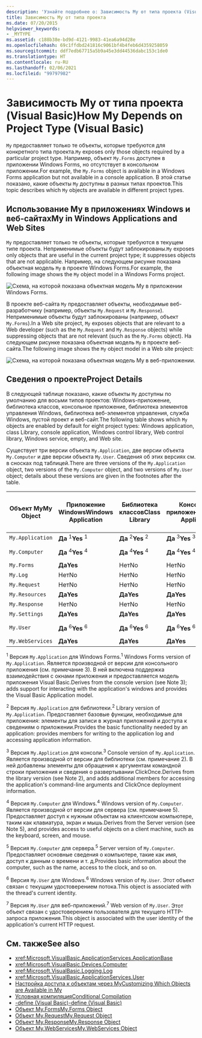 ```yaml
---
description: 'Узнайте подробнее о: Зависимость My от типа проекта (Visual Basic)'
title: Зависимость My от типа проекта
ms.date: 07/20/2015
helpviewer_keywords:
- _MYTYPE
ms.assetid: c188b38e-bd9d-4121-9983-41ea6a94d28e
ms.openlocfilehash: 69c1ffdbd241816c9061bf4b4feb6d4359258059
ms.sourcegitcommit: ddf7edb67715a5b9a45e3dd44536dabc153c1de0
ms.translationtype: HT
ms.contentlocale: ru-RU
ms.lasthandoff: 02/06/2021
ms.locfileid: "99797982"
---
```

# <a name="how-my-depends-on-project-type-visual-basic"></a><span data-ttu-id="b0f3c-103">Зависимость My от типа проекта (Visual Basic)</span><span class="sxs-lookup"><span data-stu-id="b0f3c-103">How My Depends on Project Type (Visual Basic)</span></span>

<span data-ttu-id="b0f3c-104">`My` предоставляет только те объекты, которые требуются для конкретного типа проекта.</span><span class="sxs-lookup"><span data-stu-id="b0f3c-104">`My` exposes only those objects required by a particular project type.</span></span> <span data-ttu-id="b0f3c-105">Например, объект `My.Forms` доступен в приложении Windows Forms, но отсутствует в консольном приложении.</span><span class="sxs-lookup"><span data-stu-id="b0f3c-105">For example, the `My.Forms` object is available in a Windows Forms application but not available in a console application.</span></span> <span data-ttu-id="b0f3c-106">В этой статье показано, какие объекты `My` доступны в разных типах проектов.</span><span class="sxs-lookup"><span data-stu-id="b0f3c-106">This topic describes which `My` objects are available in different project types.</span></span>  
  
## <a name="my-in-windows-applications-and-web-sites"></a><span data-ttu-id="b0f3c-107">Использование My в приложениях Windows и веб-сайтах</span><span class="sxs-lookup"><span data-stu-id="b0f3c-107">My in Windows Applications and Web Sites</span></span>  

 <span data-ttu-id="b0f3c-108">`My` предоставляет только те объекты, которые требуются в текущем типе проекта. Неприменимые объекты будут заблокированы.</span><span class="sxs-lookup"><span data-stu-id="b0f3c-108">`My` exposes only objects that are useful in the current project type; it suppresses objects that are not applicable.</span></span> <span data-ttu-id="b0f3c-109">Например, на следующем рисунке показана объектная модель `My` в проекте Windows Forms.</span><span class="sxs-lookup"><span data-stu-id="b0f3c-109">For example, the following image shows the `My` object model in a Windows Forms project.</span></span>  
  
 ![Схема, на которой показана объектная модель My в приложении Windows Forms.](./media/how-my-depends-on-project-type/my-object-model-windows-forms.png)  
  
 <span data-ttu-id="b0f3c-111">В проекте веб-сайта `My` предоставляет объекты, необходимые веб-разработчику (например, объекты `My.Request` и `My.Response`). Неприменимые объекты будут заблокированы (например, объект `My.Forms`).</span><span class="sxs-lookup"><span data-stu-id="b0f3c-111">In a Web site project, `My` exposes objects that are relevant to a Web developer (such as the `My.Request` and `My.Response` objects) while suppressing objects that are not relevant (such as the `My.Forms` object).</span></span> <span data-ttu-id="b0f3c-112">На следующем рисунке показана объектная модель `My` в проекте веб-сайта.</span><span class="sxs-lookup"><span data-stu-id="b0f3c-112">The following image shows the `My` object model in a Web site project:</span></span>  
  
 ![Схема, на которой показана объектная модель My в веб-приложении.](./media/how-my-depends-on-project-type/my-object-model-web.png)  
  
## <a name="project-details"></a><span data-ttu-id="b0f3c-114">Сведения о проекте</span><span class="sxs-lookup"><span data-stu-id="b0f3c-114">Project Details</span></span>  

 <span data-ttu-id="b0f3c-115">В следующей таблице показано, какие объекты `My` доступны по умолчанию для восьми типов проектов: Windows-приложение, библиотека классов, консольное приложение, библиотека элементов управления Windows, библиотека веб-элементов управления, служба Windows, пустой проект и веб-сайт.</span><span class="sxs-lookup"><span data-stu-id="b0f3c-115">The following table shows which `My` objects are enabled by default for eight project types: Windows application, class Library, console application, Windows control library, Web control library, Windows service, empty, and Web site.</span></span>  
  
 <span data-ttu-id="b0f3c-116">Существует три версии объекта `My.Application`, две версии объекта `My.Computer` и две версии объекта `My.User`. Сведения об этих версиях см. в сносках под таблицей.</span><span class="sxs-lookup"><span data-stu-id="b0f3c-116">There are three versions of the `My.Application` object, two versions of the `My.Computer` object, and two versions of `My.User` object; details about these versions are given in the footnotes after the table.</span></span>  
  
|<span data-ttu-id="b0f3c-117">Объект My</span><span class="sxs-lookup"><span data-stu-id="b0f3c-117">My Object</span></span>|<span data-ttu-id="b0f3c-118">Приложение Windows</span><span class="sxs-lookup"><span data-stu-id="b0f3c-118">Windows Application</span></span>|<span data-ttu-id="b0f3c-119">Библиотека классов</span><span class="sxs-lookup"><span data-stu-id="b0f3c-119">Class Library</span></span>|<span data-ttu-id="b0f3c-120">Консольное приложение</span><span class="sxs-lookup"><span data-stu-id="b0f3c-120">Console Application</span></span>|<span data-ttu-id="b0f3c-121">Библиотека элементов управления Windows</span><span class="sxs-lookup"><span data-stu-id="b0f3c-121">Windows Control Library</span></span>|<span data-ttu-id="b0f3c-122">Библиотека веб-элементов управления</span><span class="sxs-lookup"><span data-stu-id="b0f3c-122">Web Control Library</span></span>|<span data-ttu-id="b0f3c-123">Служба Windows</span><span class="sxs-lookup"><span data-stu-id="b0f3c-123">Windows Service</span></span>|<span data-ttu-id="b0f3c-124">Empty</span><span class="sxs-lookup"><span data-stu-id="b0f3c-124">Empty</span></span>|<span data-ttu-id="b0f3c-125">Веб-сайт</span><span class="sxs-lookup"><span data-stu-id="b0f3c-125">Web Site</span></span>|  
|---|---|---|---|---|---|---|---|---|  
|`My.Application`|<span data-ttu-id="b0f3c-126">**Да** <sup>1</sup></span><span class="sxs-lookup"><span data-stu-id="b0f3c-126">**Yes** <sup>1</sup></span></span>|<span data-ttu-id="b0f3c-127">**Да** <sup>2</sup></span><span class="sxs-lookup"><span data-stu-id="b0f3c-127">**Yes** <sup>2</sup></span></span>|<span data-ttu-id="b0f3c-128">**Да** <sup>3</sup></span><span class="sxs-lookup"><span data-stu-id="b0f3c-128">**Yes** <sup>3</sup></span></span>|<span data-ttu-id="b0f3c-129">**Да** <sup>2</sup></span><span class="sxs-lookup"><span data-stu-id="b0f3c-129">**Yes** <sup>2</sup></span></span>|<span data-ttu-id="b0f3c-130">Нет</span><span class="sxs-lookup"><span data-stu-id="b0f3c-130">No</span></span>|<span data-ttu-id="b0f3c-131">**Да** <sup>3</sup></span><span class="sxs-lookup"><span data-stu-id="b0f3c-131">**Yes** <sup>3</sup></span></span>|<span data-ttu-id="b0f3c-132">Нет</span><span class="sxs-lookup"><span data-stu-id="b0f3c-132">No</span></span>|<span data-ttu-id="b0f3c-133">Нет</span><span class="sxs-lookup"><span data-stu-id="b0f3c-133">No</span></span>|  
|`My.Computer`|<span data-ttu-id="b0f3c-134">**Да** <sup>4</sup></span><span class="sxs-lookup"><span data-stu-id="b0f3c-134">**Yes** <sup>4</sup></span></span>|<span data-ttu-id="b0f3c-135">**Да** <sup>4</sup></span><span class="sxs-lookup"><span data-stu-id="b0f3c-135">**Yes** <sup>4</sup></span></span>|<span data-ttu-id="b0f3c-136">**Да** <sup>4</sup></span><span class="sxs-lookup"><span data-stu-id="b0f3c-136">**Yes** <sup>4</sup></span></span>|<span data-ttu-id="b0f3c-137">**Да** <sup>4</sup></span><span class="sxs-lookup"><span data-stu-id="b0f3c-137">**Yes** <sup>4</sup></span></span>|<span data-ttu-id="b0f3c-138">**Да** <sup>5</sup></span><span class="sxs-lookup"><span data-stu-id="b0f3c-138">**Yes** <sup>5</sup></span></span>|<span data-ttu-id="b0f3c-139">**Да** <sup>4</sup></span><span class="sxs-lookup"><span data-stu-id="b0f3c-139">**Yes** <sup>4</sup></span></span>|<span data-ttu-id="b0f3c-140">Нет</span><span class="sxs-lookup"><span data-stu-id="b0f3c-140">No</span></span>|<span data-ttu-id="b0f3c-141">**Да** <sup>5</sup></span><span class="sxs-lookup"><span data-stu-id="b0f3c-141">**Yes** <sup>5</sup></span></span>|  
|`My.Forms`|<span data-ttu-id="b0f3c-142">**Да**</span><span class="sxs-lookup"><span data-stu-id="b0f3c-142">**Yes**</span></span>|<span data-ttu-id="b0f3c-143">Нет</span><span class="sxs-lookup"><span data-stu-id="b0f3c-143">No</span></span>|<span data-ttu-id="b0f3c-144">Нет</span><span class="sxs-lookup"><span data-stu-id="b0f3c-144">No</span></span>|<span data-ttu-id="b0f3c-145">**Да**</span><span class="sxs-lookup"><span data-stu-id="b0f3c-145">**Yes**</span></span>|<span data-ttu-id="b0f3c-146">Нет</span><span class="sxs-lookup"><span data-stu-id="b0f3c-146">No</span></span>|<span data-ttu-id="b0f3c-147">Нет</span><span class="sxs-lookup"><span data-stu-id="b0f3c-147">No</span></span>|<span data-ttu-id="b0f3c-148">Нет</span><span class="sxs-lookup"><span data-stu-id="b0f3c-148">No</span></span>|<span data-ttu-id="b0f3c-149">Нет</span><span class="sxs-lookup"><span data-stu-id="b0f3c-149">No</span></span>|  
|`My.Log`|<span data-ttu-id="b0f3c-150">Нет</span><span class="sxs-lookup"><span data-stu-id="b0f3c-150">No</span></span>|<span data-ttu-id="b0f3c-151">Нет</span><span class="sxs-lookup"><span data-stu-id="b0f3c-151">No</span></span>|<span data-ttu-id="b0f3c-152">Нет</span><span class="sxs-lookup"><span data-stu-id="b0f3c-152">No</span></span>|<span data-ttu-id="b0f3c-153">Нет</span><span class="sxs-lookup"><span data-stu-id="b0f3c-153">No</span></span>|<span data-ttu-id="b0f3c-154">Нет</span><span class="sxs-lookup"><span data-stu-id="b0f3c-154">No</span></span>|<span data-ttu-id="b0f3c-155">Нет</span><span class="sxs-lookup"><span data-stu-id="b0f3c-155">No</span></span>|<span data-ttu-id="b0f3c-156">Нет</span><span class="sxs-lookup"><span data-stu-id="b0f3c-156">No</span></span>|<span data-ttu-id="b0f3c-157">**Да**</span><span class="sxs-lookup"><span data-stu-id="b0f3c-157">**Yes**</span></span>|  
|`My.Request`|<span data-ttu-id="b0f3c-158">Нет</span><span class="sxs-lookup"><span data-stu-id="b0f3c-158">No</span></span>|<span data-ttu-id="b0f3c-159">Нет</span><span class="sxs-lookup"><span data-stu-id="b0f3c-159">No</span></span>|<span data-ttu-id="b0f3c-160">Нет</span><span class="sxs-lookup"><span data-stu-id="b0f3c-160">No</span></span>|<span data-ttu-id="b0f3c-161">Нет</span><span class="sxs-lookup"><span data-stu-id="b0f3c-161">No</span></span>|<span data-ttu-id="b0f3c-162">Нет</span><span class="sxs-lookup"><span data-stu-id="b0f3c-162">No</span></span>|<span data-ttu-id="b0f3c-163">Нет</span><span class="sxs-lookup"><span data-stu-id="b0f3c-163">No</span></span>|<span data-ttu-id="b0f3c-164">Нет</span><span class="sxs-lookup"><span data-stu-id="b0f3c-164">No</span></span>|<span data-ttu-id="b0f3c-165">**Да**</span><span class="sxs-lookup"><span data-stu-id="b0f3c-165">**Yes**</span></span>|  
|`My.Resources`|<span data-ttu-id="b0f3c-166">**Да**</span><span class="sxs-lookup"><span data-stu-id="b0f3c-166">**Yes**</span></span>|<span data-ttu-id="b0f3c-167">**Да**</span><span class="sxs-lookup"><span data-stu-id="b0f3c-167">**Yes**</span></span>|<span data-ttu-id="b0f3c-168">**Да**</span><span class="sxs-lookup"><span data-stu-id="b0f3c-168">**Yes**</span></span>|<span data-ttu-id="b0f3c-169">**Да**</span><span class="sxs-lookup"><span data-stu-id="b0f3c-169">**Yes**</span></span>|<span data-ttu-id="b0f3c-170">**Да**</span><span class="sxs-lookup"><span data-stu-id="b0f3c-170">**Yes**</span></span>|<span data-ttu-id="b0f3c-171">**Да**</span><span class="sxs-lookup"><span data-stu-id="b0f3c-171">**Yes**</span></span>|<span data-ttu-id="b0f3c-172">Нет</span><span class="sxs-lookup"><span data-stu-id="b0f3c-172">No</span></span>|<span data-ttu-id="b0f3c-173">Нет</span><span class="sxs-lookup"><span data-stu-id="b0f3c-173">No</span></span>|  
|`My.Response`|<span data-ttu-id="b0f3c-174">Нет</span><span class="sxs-lookup"><span data-stu-id="b0f3c-174">No</span></span>|<span data-ttu-id="b0f3c-175">Нет</span><span class="sxs-lookup"><span data-stu-id="b0f3c-175">No</span></span>|<span data-ttu-id="b0f3c-176">Нет</span><span class="sxs-lookup"><span data-stu-id="b0f3c-176">No</span></span>|<span data-ttu-id="b0f3c-177">Нет</span><span class="sxs-lookup"><span data-stu-id="b0f3c-177">No</span></span>|<span data-ttu-id="b0f3c-178">Нет</span><span class="sxs-lookup"><span data-stu-id="b0f3c-178">No</span></span>|<span data-ttu-id="b0f3c-179">Нет</span><span class="sxs-lookup"><span data-stu-id="b0f3c-179">No</span></span>|<span data-ttu-id="b0f3c-180">Нет</span><span class="sxs-lookup"><span data-stu-id="b0f3c-180">No</span></span>|<span data-ttu-id="b0f3c-181">**Да**</span><span class="sxs-lookup"><span data-stu-id="b0f3c-181">**Yes**</span></span>|  
|`My.Settings`|<span data-ttu-id="b0f3c-182">**Да**</span><span class="sxs-lookup"><span data-stu-id="b0f3c-182">**Yes**</span></span>|<span data-ttu-id="b0f3c-183">**Да**</span><span class="sxs-lookup"><span data-stu-id="b0f3c-183">**Yes**</span></span>|<span data-ttu-id="b0f3c-184">**Да**</span><span class="sxs-lookup"><span data-stu-id="b0f3c-184">**Yes**</span></span>|<span data-ttu-id="b0f3c-185">**Да**</span><span class="sxs-lookup"><span data-stu-id="b0f3c-185">**Yes**</span></span>|<span data-ttu-id="b0f3c-186">**Да**</span><span class="sxs-lookup"><span data-stu-id="b0f3c-186">**Yes**</span></span>|<span data-ttu-id="b0f3c-187">**Да**</span><span class="sxs-lookup"><span data-stu-id="b0f3c-187">**Yes**</span></span>|<span data-ttu-id="b0f3c-188">Нет</span><span class="sxs-lookup"><span data-stu-id="b0f3c-188">No</span></span>|<span data-ttu-id="b0f3c-189">Нет</span><span class="sxs-lookup"><span data-stu-id="b0f3c-189">No</span></span>|  
|`My.User`|<span data-ttu-id="b0f3c-190">**Да** <sup>6</sup></span><span class="sxs-lookup"><span data-stu-id="b0f3c-190">**Yes** <sup>6</sup></span></span>|<span data-ttu-id="b0f3c-191">**Да** <sup>6</sup></span><span class="sxs-lookup"><span data-stu-id="b0f3c-191">**Yes** <sup>6</sup></span></span>|<span data-ttu-id="b0f3c-192">**Да** <sup>6</sup></span><span class="sxs-lookup"><span data-stu-id="b0f3c-192">**Yes** <sup>6</sup></span></span>|<span data-ttu-id="b0f3c-193">**Да** <sup>6</sup></span><span class="sxs-lookup"><span data-stu-id="b0f3c-193">**Yes** <sup>6</sup></span></span>|<span data-ttu-id="b0f3c-194">**Да** <sup>7</sup></span><span class="sxs-lookup"><span data-stu-id="b0f3c-194">**Yes** <sup>7</sup></span></span>|<span data-ttu-id="b0f3c-195">**Да** <sup>6</sup></span><span class="sxs-lookup"><span data-stu-id="b0f3c-195">**Yes** <sup>6</sup></span></span>|<span data-ttu-id="b0f3c-196">Нет</span><span class="sxs-lookup"><span data-stu-id="b0f3c-196">No</span></span>|<span data-ttu-id="b0f3c-197">**Да** <sup>7</sup></span><span class="sxs-lookup"><span data-stu-id="b0f3c-197">**Yes** <sup>7</sup></span></span>|  
|`My.WebServices`|<span data-ttu-id="b0f3c-198">**Да**</span><span class="sxs-lookup"><span data-stu-id="b0f3c-198">**Yes**</span></span>|<span data-ttu-id="b0f3c-199">**Да**</span><span class="sxs-lookup"><span data-stu-id="b0f3c-199">**Yes**</span></span>|<span data-ttu-id="b0f3c-200">**Да**</span><span class="sxs-lookup"><span data-stu-id="b0f3c-200">**Yes**</span></span>|<span data-ttu-id="b0f3c-201">**Да**</span><span class="sxs-lookup"><span data-stu-id="b0f3c-201">**Yes**</span></span>|<span data-ttu-id="b0f3c-202">**Да**</span><span class="sxs-lookup"><span data-stu-id="b0f3c-202">**Yes**</span></span>|<span data-ttu-id="b0f3c-203">**Да**</span><span class="sxs-lookup"><span data-stu-id="b0f3c-203">**Yes**</span></span>|<span data-ttu-id="b0f3c-204">Нет</span><span class="sxs-lookup"><span data-stu-id="b0f3c-204">No</span></span>|<span data-ttu-id="b0f3c-205">Нет</span><span class="sxs-lookup"><span data-stu-id="b0f3c-205">No</span></span>|  
  
 <span data-ttu-id="b0f3c-206"><sup>1</sup> Версия `My.Application` для Windows Forms.</span><span class="sxs-lookup"><span data-stu-id="b0f3c-206"><sup>1</sup> Windows Forms version of `My.Application`.</span></span> <span data-ttu-id="b0f3c-207">Является производной от версии для консольного приложения (см. примечание 3). В ней включена поддержка взаимодействия с окнами приложения и предоставляется модель приложения Visual Basic.</span><span class="sxs-lookup"><span data-stu-id="b0f3c-207">Derives from the console version (see Note 3); adds support for interacting with the application's windows and provides the Visual Basic Application model.</span></span>  
  
 <span data-ttu-id="b0f3c-208"><sup>2</sup> Версия `My.Application` для библиотеки.</span><span class="sxs-lookup"><span data-stu-id="b0f3c-208"><sup>2</sup> Library version of `My.Application`.</span></span> <span data-ttu-id="b0f3c-209">Предоставляет базовые функции, необходимые для приложения: элементы для записи в журнал приложений и доступа к сведениям о приложении.</span><span class="sxs-lookup"><span data-stu-id="b0f3c-209">Provides the basic functionality needed by an application: provides members for writing to the application log and accessing application information.</span></span>  
  
 <span data-ttu-id="b0f3c-210"><sup>3</sup> Версия `My.Application` для консоли.</span><span class="sxs-lookup"><span data-stu-id="b0f3c-210"><sup>3</sup> Console version of `My.Application`.</span></span> <span data-ttu-id="b0f3c-211">Является производной от версии для библиотеки (см. примечание 2). В ней добавлены элементы для обращения к аргументам командной строки приложения и сведения о развертывании ClickOnce.</span><span class="sxs-lookup"><span data-stu-id="b0f3c-211">Derives from the library version (see Note 2), and adds additional members for accessing the application's command-line arguments and ClickOnce deployment information.</span></span>  
  
 <span data-ttu-id="b0f3c-212"><sup>4</sup> Версия `My.Computer` для Windows.</span><span class="sxs-lookup"><span data-stu-id="b0f3c-212"><sup>4</sup> Windows version of `My.Computer`.</span></span> <span data-ttu-id="b0f3c-213">Является производной от версии для сервера (см. примечание 5). Предоставляет доступ к нужным объектам на клиентском компьютере, таким как клавиатура, экран и мышь.</span><span class="sxs-lookup"><span data-stu-id="b0f3c-213">Derives from the Server version (see Note 5), and provides access to useful objects on a client machine, such as the keyboard, screen, and mouse.</span></span>  
  
 <span data-ttu-id="b0f3c-214"><sup>5</sup> Версия `My.Computer` для сервера.</span><span class="sxs-lookup"><span data-stu-id="b0f3c-214"><sup>5</sup> Server version of `My.Computer`.</span></span> <span data-ttu-id="b0f3c-215">Предоставляет основные сведения о компьютере, такие как имя, доступ к данным о времени и т. д.</span><span class="sxs-lookup"><span data-stu-id="b0f3c-215">Provides basic information about the computer, such as the name, access to the clock, and so on.</span></span>  
  
 <span data-ttu-id="b0f3c-216"><sup>6</sup> Версия `My.User` для Windows.</span><span class="sxs-lookup"><span data-stu-id="b0f3c-216"><sup>6</sup> Windows version of `My.User`.</span></span> <span data-ttu-id="b0f3c-217">Этот объект связан с текущим удостоверением потока.</span><span class="sxs-lookup"><span data-stu-id="b0f3c-217">This object is associated with the thread's current identity.</span></span>  
  
 <span data-ttu-id="b0f3c-218"><sup>7</sup> Версия `My.User` для веб-приложений.</span><span class="sxs-lookup"><span data-stu-id="b0f3c-218"><sup>7</sup> Web version of `My.User`.</span></span> <span data-ttu-id="b0f3c-219">Этот объект связан с удостоверением пользователя для текущего HTTP-запроса приложения.</span><span class="sxs-lookup"><span data-stu-id="b0f3c-219">This object is associated with the user identity of the application's current HTTP request.</span></span>  
  
## <a name="see-also"></a><span data-ttu-id="b0f3c-220">См. также</span><span class="sxs-lookup"><span data-stu-id="b0f3c-220">See also</span></span>

- <xref:Microsoft.VisualBasic.ApplicationServices.ApplicationBase>
- <xref:Microsoft.VisualBasic.Devices.Computer>
- <xref:Microsoft.VisualBasic.Logging.Log>
- <xref:Microsoft.VisualBasic.ApplicationServices.User>
- [<span data-ttu-id="b0f3c-221">Настройка доступа к объектам через My</span><span class="sxs-lookup"><span data-stu-id="b0f3c-221">Customizing Which Objects are Available in My</span></span>](../customizing-extending-my/customizing-which-objects-are-available-in-my.md)
- [<span data-ttu-id="b0f3c-222">Условная компиляция</span><span class="sxs-lookup"><span data-stu-id="b0f3c-222">Conditional Compilation</span></span>](../../programming-guide/program-structure/conditional-compilation.md)
- [<span data-ttu-id="b0f3c-223">-define (Visual Basic)</span><span class="sxs-lookup"><span data-stu-id="b0f3c-223">-define (Visual Basic)</span></span>](../../reference/command-line-compiler/define.md)
- [<span data-ttu-id="b0f3c-224">Объект My.Forms</span><span class="sxs-lookup"><span data-stu-id="b0f3c-224">My.Forms Object</span></span>](../../language-reference/objects/my-forms-object.md)
- [<span data-ttu-id="b0f3c-225">Объект My.Request</span><span class="sxs-lookup"><span data-stu-id="b0f3c-225">My.Request Object</span></span>](../../language-reference/objects/my-request-object.md)
- [<span data-ttu-id="b0f3c-226">Объект My.Response</span><span class="sxs-lookup"><span data-stu-id="b0f3c-226">My.Response Object</span></span>](../../language-reference/objects/my-response-object.md)
- [<span data-ttu-id="b0f3c-227">Объект My.WebServices</span><span class="sxs-lookup"><span data-stu-id="b0f3c-227">My.WebServices Object</span></span>](../../language-reference/objects/my-webservices-object.md)
